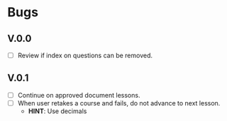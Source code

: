 # Bugs

## V.0.0
* [ ] Review if index on questions can be removed.

## V.0.1
* [ ] Continue on approved document lessons.
* [ ] When user retakes a course and fails, do not advance to next lesson.
    *  **HINT**: Use decimals
